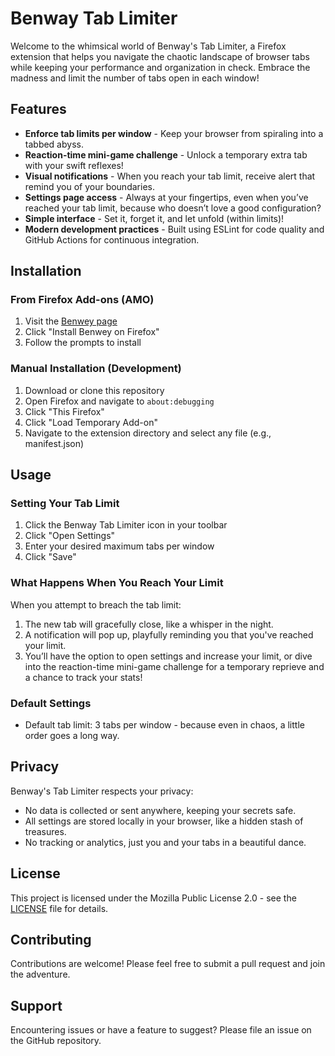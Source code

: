 # Benway Tab Limiter

Welcome to the whimsical world of Benway's Tab Limiter, a Firefox extension that helps you navigate the chaotic landscape of browser tabs while keeping your performance and organization in check. Embrace the madness and limit the number of tabs open in each window!

## Features

- **Enforce tab limits per window** - Keep your browser from spiraling into a tabbed abyss.
- **Reaction-time mini-game challenge** - Unlock a temporary extra tab with your swift reflexes!
- **Visual notifications** - When you reach your tab limit, receive alert that remind you of your boundaries.
- **Settings page access** - Always at your fingertips, even when you’ve reached your tab limit, because who doesn’t love a good configuration?
- **Simple interface** - Set it, forget it, and let unfold (within limits)!
- **Modern development practices** - Built using ESLint for code quality and GitHub Actions for continuous integration.

## Installation

### From Firefox Add-ons (AMO)

1. Visit the [Benwey page](https://benwey.zrks.xyz/)
2. Click "Install Benwey on Firefox"
3. Follow the prompts to install

### Manual Installation (Development)

1. Download or clone this repository
2. Open Firefox and navigate to `about:debugging`
3. Click "This Firefox"
4. Click "Load Temporary Add-on"
5. Navigate to the extension directory and select any file (e.g., manifest.json)

## Usage

### Setting Your Tab Limit

1. Click the Benway Tab Limiter icon in your toolbar
2. Click "Open Settings"
3. Enter your desired maximum tabs per window
4. Click "Save"

### What Happens When You Reach Your Limit

When you attempt to breach the tab limit:

1. The new tab will gracefully close, like a whisper in the night.
2. A notification will pop up, playfully reminding you that you've reached your limit.
3. You’ll have the option to open settings and increase your limit, or dive into the reaction-time mini-game challenge for a temporary reprieve and a chance to track your stats!

### Default Settings

- Default tab limit: 3 tabs per window - because even in chaos, a little order goes a long way.

## Privacy

Benway's Tab Limiter respects your privacy:
- No data is collected or sent anywhere, keeping your secrets safe.
- All settings are stored locally in your browser, like a hidden stash of treasures.
- No tracking or analytics, just you and your tabs in a beautiful dance.

## License

This project is licensed under the Mozilla Public License 2.0 - see the [LICENSE](LICENSE) file for details.

## Contributing

Contributions are welcome! Please feel free to submit a pull request and join the adventure.

## Support

Encountering issues or have a feature to suggest? Please file an issue on the GitHub repository.
